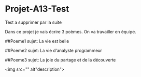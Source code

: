 # Projet-A13-Test
Test  a supprimer par la suite

Dans ce projet je vais écrire 3 poèmes. On va travailler en équipe.

##Poeme1
sujet: La vie est belle

##Poeme2
sujet: La vie d'analyste programmeur

##Poeme3
sujet: La joie du partage et de la découverte

<img src="" alt"description">
